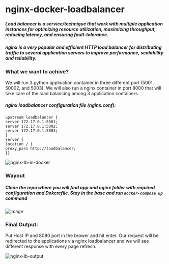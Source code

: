 # nginx-docker-loadbalancer

##### Load balancer is a service/technique that work with multiple application instances for optimizing resource utilization, maximizing throughput, reducing latency, and ensuring fault-tolerance.
##### nginx is a very popular and efficient HTTP load balancer for distributing traffic to several application servers to improve performance, scalability and reliability.

### What we want to achive?
We will run 3 python application container in three different port (5001, 50002, and 5003). We will also run a nginx container in port 8000 that will take care of the load balancing among 3 application containers.

##### nginx loadbalancer configuration file (nginx.conf):
```
upstream loadbalancer {
server 172.17.0.1:5001;
server 172.17.0.1:5002;
server 172.17.0.1:5003;
}
server {
location / {
proxy_pass http://loadbalancer;
}}
```

![nginx-lb-in-docker](https://user-images.githubusercontent.com/73134659/152667851-4992c524-7dfc-4fd0-bd35-ee537b9c438e.JPG)

### Wayout 
##### Clone the repo where you will find app and nginx folder with required configuration and Dokcrefile. Stay in the base and run ``` docker-compose up ``` command
![image](https://user-images.githubusercontent.com/73134659/152667943-14d1da89-2bfc-48c1-91d9-af8c358d463a.png)

### Final Output:
Put Host IP and 8080 port in the brower and hit enter. Our request will be redirected to the applications via nginx loadbalancer and we will see different response with every page refresh.

![nginx-lb-output](https://user-images.githubusercontent.com/73134659/152669022-e8864b8d-7c49-48a4-9f89-bd3d470fcf28.JPG)



